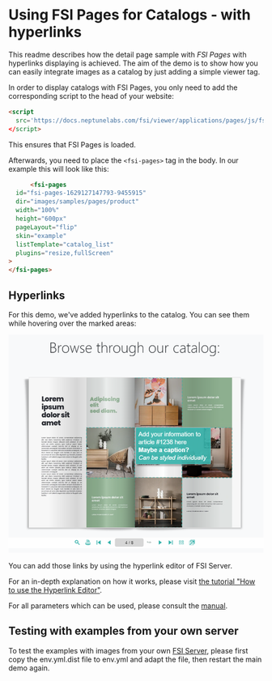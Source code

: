 # Using FSI Pages for Catalogs - with hyperlinks

This readme describes how the detail page sample with *FSI Pages* with hyperlinks displaying is achieved.
The aim of the demo is to show how you can easily integrate images as a catalog by just adding a simple viewer tag.

In order to display catalogs with FSI Pages, you only need to add the corresponding script
to the head of your website:

```html
<script
  src='https://docs.neptunelabs.com/fsi/viewer/applications/pages/js/fsipages.js'
</script>
```
This ensures that FSI Pages is loaded.

Afterwards, you need to place the `<fsi-pages>` tag in the body.
In our example this will look like this:

```html
      <fsi-pages
  id="fsi-pages-1629127147793-9455915"
  dir="images/samples/pages/product"
  width="100%"
  height="600px"
  pageLayout="flip"
  skin="example"
  listTemplate="catalog_list"
  plugins="resize,fullScreen"
>
</fsi-pages>
```

## Hyperlinks

For this demo, we've added hyperlinks to the catalog. You can see them while hovering over the marked areas:

![Config Image](readme-pages.png)

You can add those links by using the hyperlink editor of FSI Server.

For an in-depth explanation on how it works, please visit [the tutorial "How to use the Hyperlink Editor"](https://www.neptunelabs.com/fsi-pages-js/how-to-use-the-hyperlink-editor/).

For all parameters which can be used, please consult the [manual](https://docs.neptunelabs.com/fsi-viewer/latest/fsi-pages).

## Testing with examples from your own server

To test the examples with images from your own [FSI Server](https://www.neptunelabs.com/fsi-server/), please first copy the env.yml.dist file to env.yml and adapt the file, then restart the main demo again.

